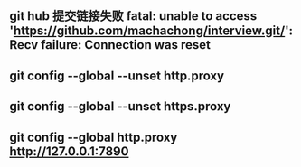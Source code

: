 <!--
 * @Author: zhiliang.zheng
 * @Date: 2023-10-10 14:52:46
 * @LastEditTime: 2023-11-01 10:19:56
 * @LastEditors: zhiliang.zheng
 * @Description: 
-->
## git hub 提交链接失败 fatal: unable to access 'https://github.com/machachong/interview.git/': Recv failure: Connection was reset
## git config --global --unset http.proxy 
## git config --global --unset https.proxy 
## git config --global http.proxy http://127.0.0.1:7890